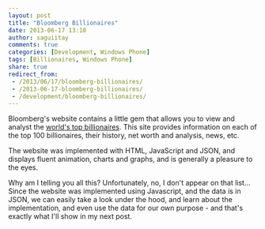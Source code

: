 ```yaml
---
layout: post
title: "Bloomberg Billionaires"
date: 2013-06-17 13:10
author: saguiitay
comments: true
categories: [Development, Windows Phone]
tags: [Billionaires, Windows Phone]
share: true
redirect_from:
 - /2013/06/17/bloomberg-billionaires/
 - /2013-06-17-bloomberg-billionaires/
 - /development/bloomberg-billionaires/
---
```

Bloomberg's website contains a little gem that allows you to view and analyst the [world's top billionaires](http://www.bloomberg.com/billionaires/).
This site provides information on each of the top 100 billionaires, their history, net worth and analysis, news, etc.

The website was implemented with HTML, JavaScript and JSON, and displays fluent animation, charts and graphs, and is generally a pleasure to the eyes.

Why am I telling you all this? Unfortunately, no, I don't appear on that list... Since the website was implemented using Javascript, and the data is
in JSON, we can easily take a look under the hood, and learn about the implementation, and even use the data for our own purpose - and that's
exactly what I'll show in my next post.
